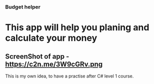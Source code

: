 ### Budget helper
# This app will help you planing and calculate your money

## ScreenShot of app - https://c2n.me/3W9cGRv.png
This is my own idea, to have a practise after C# level 1 course.

